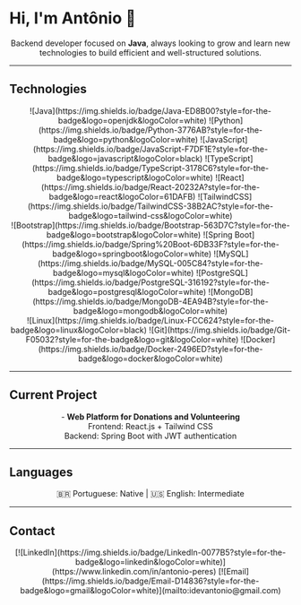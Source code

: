 # Hi, I'm Antônio 👋

<p align="center">
Backend developer focused on <b>Java</b>, always looking to grow and learn new technologies to build efficient and well-structured solutions.
</p>

---

## Technologies
<p align="center">
![Java](https://img.shields.io/badge/Java-ED8B00?style=for-the-badge&logo=openjdk&logoColor=white) 
![Python](https://img.shields.io/badge/Python-3776AB?style=for-the-badge&logo=python&logoColor=white) 
![JavaScript](https://img.shields.io/badge/JavaScript-F7DF1E?style=for-the-badge&logo=javascript&logoColor=black) 
![TypeScript](https://img.shields.io/badge/TypeScript-3178C6?style=for-the-badge&logo=typescript&logoColor=white) 
![React](https://img.shields.io/badge/React-20232A?style=for-the-badge&logo=react&logoColor=61DAFB) 
![TailwindCSS](https://img.shields.io/badge/TailwindCSS-38B2AC?style=for-the-badge&logo=tailwind-css&logoColor=white) 
<br>
![Bootstrap](https://img.shields.io/badge/Bootstrap-563D7C?style=for-the-badge&logo=bootstrap&logoColor=white) 
![Spring Boot](https://img.shields.io/badge/Spring%20Boot-6DB33F?style=for-the-badge&logo=springboot&logoColor=white) 
![MySQL](https://img.shields.io/badge/MySQL-005C84?style=for-the-badge&logo=mysql&logoColor=white) 
![PostgreSQL](https://img.shields.io/badge/PostgreSQL-316192?style=for-the-badge&logo=postgresql&logoColor=white) 
![MongoDB](https://img.shields.io/badge/MongoDB-4EA94B?style=for-the-badge&logo=mongodb&logoColor=white) 
<br>
![Linux](https://img.shields.io/badge/Linux-FCC624?style=for-the-badge&logo=linux&logoColor=black) 
![Git](https://img.shields.io/badge/Git-F05032?style=for-the-badge&logo=git&logoColor=white) 
![Docker](https://img.shields.io/badge/Docker-2496ED?style=for-the-badge&logo=docker&logoColor=white)
</p>

---

## Current Project
<p align="center">
- <b>Web Platform for Donations and Volunteering</b><br>
Frontend: React.js + Tailwind CSS<br>
Backend: Spring Boot with JWT authentication
</p>

---

## Languages
<p align="center">
🇧🇷 Portuguese: Native | 🇺🇸 English: Intermediate
</p>

---

## Contact
<p align="center">
[![LinkedIn](https://img.shields.io/badge/LinkedIn-0077B5?style=for-the-badge&logo=linkedin&logoColor=white)](https://www.linkedin.com/in/antonio-peres) 
[![Email](https://img.shields.io/badge/Email-D14836?style=for-the-badge&logo=gmail&logoColor=white)](mailto:idevantonio@gmail.com)
</p>
